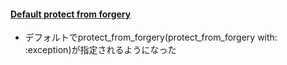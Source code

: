 #### [Default protect from forgery](https://github.com/rails/rails/pull/29742)

* デフォルトでprotect_from_forgery(protect_from_forgery with: :exception)が指定されるようになった
